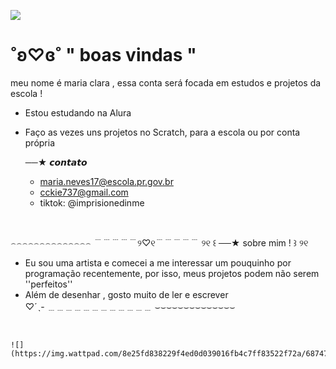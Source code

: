 ![](https://media.tenor.com/biwjOposvx4AAAAM/ritsu-sakuma-ensemble.gif)

#   ˚ʚ♡ɞ˚  "  boas vindas  "
meu nome é maria clara , essa conta será focada em estudos e projetos da escola !

* Estou estudando na Alura

* Faço as vezes uns projetos no Scratch, para a escola ou por conta própria

  ──★  𝙘𝙤𝙣𝙩𝙖𝙩𝙤
  * maria.neves17@escola.pr.gov.br
  * cckie737@gmail.com
  * tiktok: @imprisionedinme

‍

  ⌢⌢⌢⌢⌢⌢⌢⌢⌢⌢⌢⌢⌢⌢
   ﹉﹉﹉﹉﹉୨♡୧﹉﹉﹉﹉﹉
 ୨୧ ꒰ ──★ sobre mim ! ꒱ ୨୧
  *   Eu sou uma artista e comecei a me interessar um pouquinho por programação recentemente, por isso, meus projetos podem não serem ''perfeitos''
 * Além de desenhar , gosto muito de ler e escrever  
                           ♡ˊˎ-
   ﹍﹍﹍﹍﹍﹍﹍﹍﹍﹍﹍﹍
   ⌣⌣⌣⌣⌣⌣⌣⌣⌣⌣⌣⌣⌣⌣

‍


    ![](https://img.wattpad.com/8e25fd838229f4ed0d039016fb4c7ff83522f72a/68747470733a2f2f73332e616d617a6f6e6177732e636f6d2f776174747061642d6d656469612d736572766963652f53746f7279496d6167652f33677579765939676966684f49673d3d2d3930343931373631352e313631613439393965393962666338653837333336333033323730322e676966)


<!--
**maria-clara666/maria-clara666** is a ✨ _special_ ✨ repository because its `README.md` (this file) appears on your GitHub profile.

Here are some ideas to get you started:

- 🔭 I’m currently working on ...
- 🌱 I’m currently learning ...
- 👯 I’m looking to collaborate on ...
- 🤔 I’m looking for help with ...
- 💬 Ask me about ...
- 📫 How to reach me: ...
- 😄 Pronouns: ...
- ⚡ Fun fact: ...
-->
